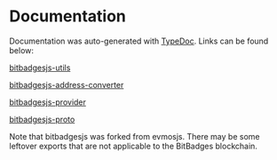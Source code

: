 # Documentation

Documentation was auto-generated with [TypeDoc](https://typedoc.org/). Links can be found below:

[bitbadgesjs-utils](https://bitbadges.github.io/bitbadgesjs/packages/utils/docs/index.html)

[bitbadgesjs-address-converter](https://bitbadges.github.io/bitbadgesjs/packages/address-converter/docs/index.html)

[bitbadgesjs-provider](https://bitbadges.github.io/bitbadgesjs/packages/provider/docs/modules.html)

[bitbadgesjs-proto](https://bitbadges.github.io/bitbadgesjs/packages/proto/docs/modules.html)



Note that bitbadgesjs was forked from evmosjs. There may be some leftover exports that are not applicable to the BitBadges blockchain.
